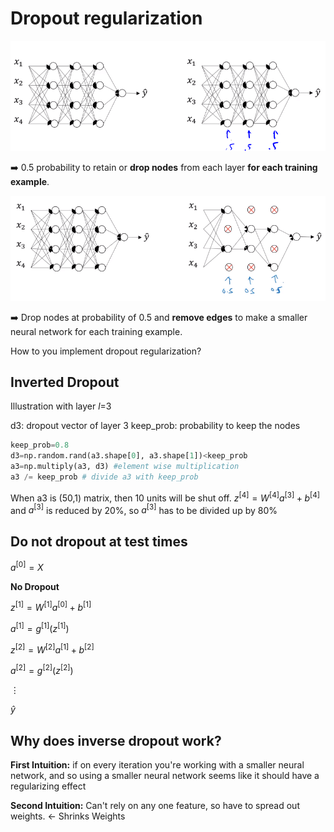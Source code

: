 # Dropout regularization

![](images/031-dropout-regularization-74d8a64a.png)

:arrow_right: 0.5 probability to retain or **drop nodes** from each layer **for each training example**.

![](images/031-dropout-regularization-90b62fc4.png)

:arrow_right: Drop nodes at probability of 0.5 and **remove edges** to make a smaller neural network for each training example.

How to you implement dropout regularization?

## Inverted Dropout

Illustration with layer $l$=3

d3: dropout vector of layer 3
keep_prob: probability to keep the nodes

```Python
keep_prob=0.8
d3=np.random.rand(a3.shape[0], a3.shape[1])<keep_prob
a3=np.multiply(a3, d3) #element wise multiplication
a3 /= keep_prob # divide a3 with keep_prob
```

When a3 is (50,1) matrix, then 10 units will be shut off.
$z^{[4]}=W^{[4]}a^{[3]}+b^{[4]}$ and $a^{[3]}$ is reduced by 20%, so $a^{[3]}$ has to be divided up by 80%

## Do not dropout at test times

$a^{[0]}=X$

**No Dropout**

$z^{[1]}=W^{[1]}a^{[0]}+b^{[1]}$

$a^{[1]}=g^{[1]}(z^{[1]})$

$z^{[2]}=W^{[2]}a^{[1]}+b^{[2]}$

$a^{[2]}=g^{[2]}(z^{[2]})$

$\vdots$

$\hat{y}$

## Why does inverse dropout work?
**First Intuition:** if on every iteration you're working with a smaller neural network, and so using a smaller neural network seems like it should have a regularizing effect

**Second Intuition:** Can't rely on any one feature, so have to spread out weights. $\leftarrow$ Shrinks Weights
